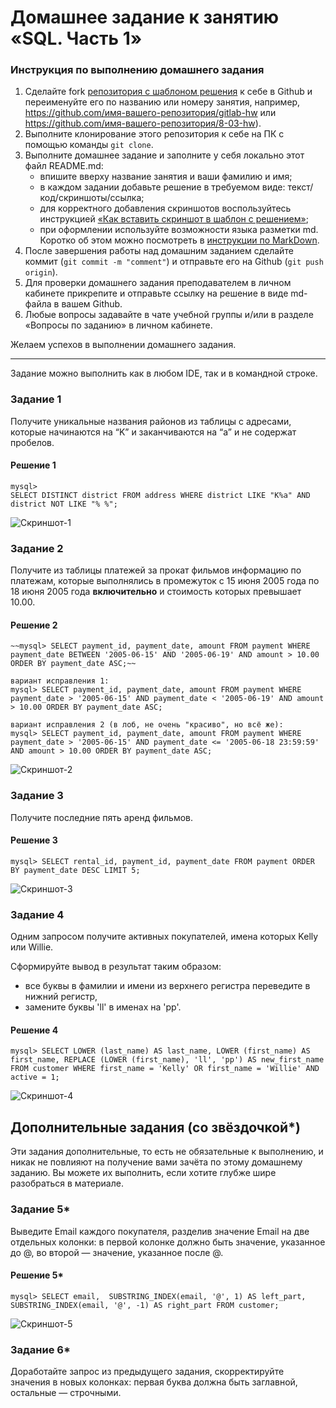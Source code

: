 # Домашнее задание к занятию «SQL. Часть 1»

### Инструкция по выполнению домашнего задания

1. Сделайте fork [репозитория c шаблоном решения](https://github.com/netology-code/sys-pattern-homework) к себе в Github и переименуйте его по названию или номеру занятия, например, https://github.com/имя-вашего-репозитория/gitlab-hw или https://github.com/имя-вашего-репозитория/8-03-hw).
2. Выполните клонирование этого репозитория к себе на ПК с помощью команды `git clone`.
3. Выполните домашнее задание и заполните у себя локально этот файл README.md:
   - впишите вверху название занятия и ваши фамилию и имя;
   - в каждом задании добавьте решение в требуемом виде: текст/код/скриншоты/ссылка;
   - для корректного добавления скриншотов воспользуйтесь инструкцией [«Как вставить скриншот в шаблон с решением»](https://github.com/netology-code/sys-pattern-homework/blob/main/screen-instruction.md);
   - при оформлении используйте возможности языка разметки md. Коротко об этом можно посмотреть в [инструкции по MarkDown](https://github.com/netology-code/sys-pattern-homework/blob/main/md-instruction.md).
4. После завершения работы над домашним заданием сделайте коммит (`git commit -m "comment"`) и отправьте его на Github (`git push origin`).
5. Для проверки домашнего задания преподавателем в личном кабинете прикрепите и отправьте ссылку на решение в виде md-файла в вашем Github.
6. Любые вопросы задавайте в чате учебной группы и/или в разделе «Вопросы по заданию» в личном кабинете.

Желаем успехов в выполнении домашнего задания.

---

Задание можно выполнить как в любом IDE, так и в командной строке.

### Задание 1

Получите уникальные названия районов из таблицы с адресами, которые начинаются на “K” и заканчиваются на “a” и не содержат пробелов.
#### Решение 1  
```  
mysql> 
SELECT DISTINCT district FROM address WHERE district LIKE "K%a" AND district NOT LIKE "% %";
```  
![Скриншот-1](https://github.com/GubinaAV/12-03/blob/main/img/SQL1.png)  

### Задание 2

Получите из таблицы платежей за прокат фильмов информацию по платежам, которые выполнялись в промежуток с 15 июня 2005 года по 18 июня 2005 года **включительно** и стоимость которых превышает 10.00.

#### Решение 2  
```  
~~mysql> SELECT payment_id, payment_date, amount FROM payment WHERE payment_date BETWEEN '2005-06-15' AND '2005-06-19' AND amount > 10.00 ORDER BY payment_date ASC;~~

вариант исправления 1:
mysql> SELECT payment_id, payment_date, amount FROM payment WHERE payment_date > '2005-06-15' AND payment_date < '2005-06-19' AND amount > 10.00 ORDER BY payment_date ASC;

вариант исправления 2 (в лоб, не очень "красиво", но всё же):
mysql> SELECT payment_id, payment_date, amount FROM payment WHERE payment_date > '2005-06-15' AND payment_date <= '2005-06-18 23:59:59' AND amount > 10.00 ORDER BY payment_date ASC;
```  
![Скриншот-2](https://github.com/GubinaAV/12-03/blob/main/img/SQL2.png)  
### Задание 3

Получите последние пять аренд фильмов.  

#### Решение 3
```  
mysql> SELECT rental_id, payment_id, payment_date FROM payment ORDER BY payment_date DESC LIMIT 5;
```  
![Скриншот-3](https://github.com/GubinaAV/12-03/blob/main/img/SQL3.png)  

### Задание 4

Одним запросом получите активных покупателей, имена которых Kelly или Willie. 

Сформируйте вывод в результат таким образом:
- все буквы в фамилии и имени из верхнего регистра переведите в нижний регистр,
- замените буквы 'll' в именах на 'pp'.  
#### Решение 4  
```  
mysql> SELECT LOWER (last_name) AS last_name, LOWER (first_name) AS first_name, REPLACE (LOWER (first_name), 'll', 'pp') AS new_first_name FROM customer WHERE first_name = 'Kelly' OR first_name = 'Willie' AND active = 1;

```  
![Скриншот-4](https://github.com/GubinaAV/12-03/blob/main/img/SQL4.png)  

## Дополнительные задания (со звёздочкой*)
Эти задания дополнительные, то есть не обязательные к выполнению, и никак не повлияют на получение вами зачёта по этому домашнему заданию. Вы можете их выполнить, если хотите глубже шире разобраться в материале.

### Задание 5*

Выведите Email каждого покупателя, разделив значение Email на две отдельных колонки: в первой колонке должно быть значение, указанное до @, во второй — значение, указанное после @.
#### Решение 5*  
```  
mysql> SELECT email,  SUBSTRING_INDEX(email, '@', 1) AS left_part, SUBSTRING_INDEX(email, '@', -1) AS right_part FROM customer;
```  
![Скриншот-5](https://github.com/GubinaAV/12-03/blob/main/img/SQL5.png)  

### Задание 6*

Доработайте запрос из предыдущего задания, скорректируйте значения в новых колонках: первая буква должна быть заглавной, остальные — строчными.
